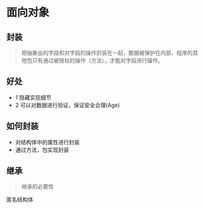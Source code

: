 # 面向对象

## 封装
>把抽象出的字段和对字段的操作封装在一起，数据被保护在内部，程序的其他包只有通过被授权的操作（方法），才能对字段进行操作。

## 好处
- 1 隐藏实现细节
- 2 可以对数据进行验证，保证安全合理(Age)

## 如何封装
- 对结构体中的属性进行封装
- 通过方法，包实现封装

## 继承
> 继承的必要性

匿名结构体